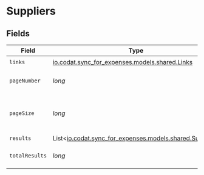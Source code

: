 # Suppliers


## Fields

| Field                                                                                      | Type                                                                                       | Required                                                                                   | Description                                                                                |
| ------------------------------------------------------------------------------------------ | ------------------------------------------------------------------------------------------ | ------------------------------------------------------------------------------------------ | ------------------------------------------------------------------------------------------ |
| `links`                                                                                    | [io.codat.sync_for_expenses.models.shared.Links](../../models/shared/Links.md)             | :heavy_check_mark:                                                                         | N/A                                                                                        |
| `pageNumber`                                                                               | *long*                                                                                     | :heavy_check_mark:                                                                         | Current page number.                                                                       |
| `pageSize`                                                                                 | *long*                                                                                     | :heavy_check_mark:                                                                         | Number of items to return in results array.                                                |
| `results`                                                                                  | List<[io.codat.sync_for_expenses.models.shared.Supplier](../../models/shared/Supplier.md)> | :heavy_minus_sign:                                                                         | N/A                                                                                        |
| `totalResults`                                                                             | *long*                                                                                     | :heavy_check_mark:                                                                         | Total number of items.                                                                     |
